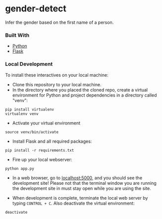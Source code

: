 # gender-detect

Infer the gender based on the first name of a person.

### Built With

* [Python](https://www.python.org/)
* [Flask](http://flask.pocoo.org/)

### Local Development
To install these interactives on your local machine:
* Clone this repository to your local machine.
* In the directory where you placed the cloned repo, create a virtual environment for Python and project dependencies in a directory called "venv":
```shell
pip install virtualenv 
virtualenv venv
```
* Activate your virtual environment
```shell
source venv/bin/activate
```
* Install Flask and all required packages:
```shell
pip install -r requirements.txt
```

* Fire up your local webserver:
```shell
python app.py
```

* In a web browser, go to [localhost:5000](http://localhost:5000/), and you should see the development site! Please not that the terminal window you are running the development site in must stay open while you are using the site.

* When development is complete, terminate the local web server by typing ```CONTROL + C```. Also deactivate the virtual environment:
```shell
deactivate
```


